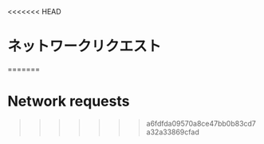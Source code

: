
<<<<<<< HEAD
# ネットワークリクエスト
=======
# Network requests
>>>>>>> a6fdfda09570a8ce47bb0b83cd7a32a33869cfad
